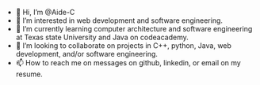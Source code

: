 - 👋 Hi, I’m @Aide-C
- 👀 I’m interested in web development and software engineering.
- 🌱 I’m currently learning computer architecture and software engineering at Texas state University and Java on codeacademy. 
- 💞️ I’m looking to collaborate on projects in C++, python, Java, web development, and/or software engineering.
- 📫 How to reach me on messages on github, linkedin, or email on my resume. 

<!---
Aide-C/Aide-C is a ✨ special ✨ repository because its `README.md` (this file) appears on your GitHub profile.
You can click the Preview link to take a look at your changes.
--->
